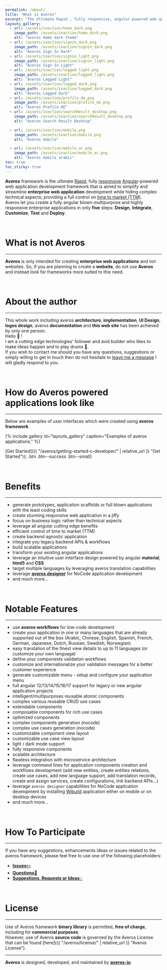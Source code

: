 ```yaml
---
permalink: /about/
title: "What is Averos"
excerpt: "The Ultimate Rapid , fully responsive, angular-powered web application development framework"
layouts_gallery:
  - url: /assets/inaction/home_dark.png
    image_path: /assets/inaction/home_dark.png
    alt: "averos Home dark theme"
  - url: /assets/inaction/signin_dark.png
    image_path: /assets/inaction/signin_dark.png
    alt: "Averos Sign In Dark"
  - url: /assets/inaction/signin_light.png
    image_path: /assets/inaction/signin_light.png
    alt: "Averos Sign In Light"
  - url: /assets/inaction/logged_light.png
    image_path: /assets/inaction/logged_light.png
    alt: "Averos Logged Light"
  - url: /assets/inaction/logged_dark.png
    image_path: /assets/inaction/logged_dark.png
    alt: "Averos Logged Dark"
  - url: /assets/inaction/profile_de.png
    image_path: /assets/inaction/profile_de.png
    alt: "Averos Profile DE"
  - url: /assets/inaction/searchResult_desktop.png
    image_path: /assets/inaction/searchResult_desktop.png
    alt: "Averos Search Result Desktop"

  - url: /assets/inaction/mobile.png
    image_path: /assets/inaction/mobile.png
    alt: "Averos mobile"

  - url: /assets/inaction/mobile_ar.png
    image_path: /assets/inaction/mobile_ar.png
    alt: "Averos mobile arabic"
toc: true
toc_sticky: true
---
```


<!-- <p align="center">
  <img width="400" height="350" src="{{ site.baseurl }}/assets/logo/averos.svg">
</p> -->

<div style="width: 22em;" align="center">
      <div id="averos-anim"></div>
</div> 


**Averos** framework is the ultimate [Rapid](https://en.wikipedia.org/wiki/Rapid_application_development "Rapid"), fully [responsive](https://en.wikipedia.org/wiki/Responsive_web_design "Responsive") [Angular](https://angular.io/ "Angular")-powered web application development framework that is aimed to simplify and streamline **enterprise web application** development while hiding complex technical aspects; providing a full control on [time to market (TTM)](https://en.wikipedia.org/wiki/Time_to_market "TTM"). <br/> 
Averos let you create a fully angular blown multipurpose and highly responsive enterprise applications in only **five** steps: **Design**, **Integrate**, **Customize**, **Test** and **Deploy**. <br/>


<br/>

# What is not Averos
--------

**Averos** is only intended for creating **enterprise web applications** and not websites.
So, if you are planning to create a **website**, do not use **Averos** and instead look for frameworks more suited to this need. 

<br/>

# About the author
--------

This whole work including averos **architecture**, **implementation**, **UI Design**, **logos design**, averos **documentation** and **this web site** has been achieved by only one person. <br/>
Hello 🤝 ! <br/>
I am a cutting edge technologies' follower and avid builder who likes to make ideas happen and to play drums 🥁.<br/>
If you wish to contact me should you have any questions, suggestions or simply willing to get in touch then do not hesitate to [leave me a message](mailto:averos.tech@gmail.com) I will gladly respond to you. <br/>

<br/>


# How do **Averos** powered applications look like
--------

Below are examples of user interfaces which were created using **averos framework**. <br/>

{% include gallery id="layouts_gallery" caption="Examples of averos applications." %}


  [Get Started]({{ "/averos/getting-started-c-developer/" | relative_url }} "Get Started"){: .btn .btn--success .btn--small}

<br/> 

# Benefits
--------

- generate prototypes, application scaffolds or full blown applications with the least coding skills
- create stunning responsive web application in a jiffy
- focus on business logic rather than technical aspects
- leverage all angular cutting edge benefits
- efficient control of time to market (TTM)
- create backend agnostic application
- integrate you legacy backend APIs & workflows
- build scalable applications
- transform your existing angular applications
- leverage an intuitive user interface design powered by angular **material**, **html5** and **CSS**
- target multiple languages by leveraging averos translation capabilities
- leverage [**averos designer**](https://appbuilder.wiforge.com/averosdesigner) for NoCode application development
- and much more...

<br/>

# Notable Features
--------

- use **averos workflows** for low-code development
- create your application in one or many languages that are already supported out of the box (Arabic, Chinese, English, Spanish, French, German, Japanese, Dutch, Russian, Swedish, Norwegian)
- easy translation of the finest view details to up to 11 languages (or customize your own language)
- define your components validation workflows
- customize and internationalize your validation messages for a better customer experience
- generate customizable menu - setup and configure your application menu
- full angular 12/13/14/15/16/17 support for legacy or new angular application projects
- intelligent/multipurposes reusable atomic components
- complex various reusable CRUD use cases
- extendable components
- composable components for rich use cases
- optimized components
- complex components generation (nocode)
- complex use cases generation (nocode)
- customizable component view layout
- customizable use case view layout
- light / dark mode support
- fully responsive components
- scalable architecture
- flawless integration with microservice architecture
- leverage command lines for application components creation and workflows development (add new entities, create entities relations, create use cases, add new language support, add translation records, create and assign services, create configurations, link backend APIs...)
- leverage `averos designer` capabilities for NoCode application development by installing [Wibuild](https://appbuilder.wiforge.com/) application either on mobile or on desktop devices
- and much more...

<br/>

# How To Participate
--------

If you have any suggestions, enhancements ideas or issues related to the averos framework, please feel free to use one of the following placeholders:
- [**Issues**✏️](https://github.com/averos-io/averos-io-starter/issues "averos-io-starter github issues placeholder")  
- [**Questions**🙋](https://github.com/averos-io/averos-io-starter/discussions/5 "Questions")
- [**Suggestions, Requests or Ideas**💡](https://github.com/averos-io/averos-io-starter/discussions/7 "Suggestions, Requests, New Ideas")

<br/>

# License
--------

Use of Averos framework **binary library** is permitted, **free of charge**, including for **commercial purposes**.<br/>
However, use of Averos **source code** is governed by the Averos License that can be found [here]({{ "/averos/license/" | relative_url }} "Averos License"). 

---

**Averos**  is designed, developed, and maintained by [**averos-io**](https://github.com/averos-io "averos-io").
